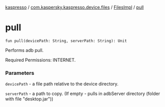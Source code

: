 [kaspresso](../../index.md) / [com.kaspersky.kaspresso.device.files](../index.md) / [FilesImpl](index.md) / [pull](./pull.md)

# pull

`fun pull(devicePath: String, serverPath: String): Unit`

Performs adb pull.

Required Permissions: INTERNET.

### Parameters

`devicePath` - a file path relative to the device directory.

`serverPath` - a path to copy. (If empty - pulls in adbServer directory (folder with file "desktop.jar"))